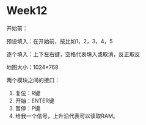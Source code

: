 # Week12

开始前：

预设填入：在开始前，按比如1，2，3，4，5

逐个填入：上下左右键，空格代表填入或取消，反正取反



地图大小：1024*768



两个模块之间的接口：

1. 复位：R键
2. 开始：ENTER键
3. 暂停：P键
4. 给我一个信号，上升沿代表可以读取RAM。

